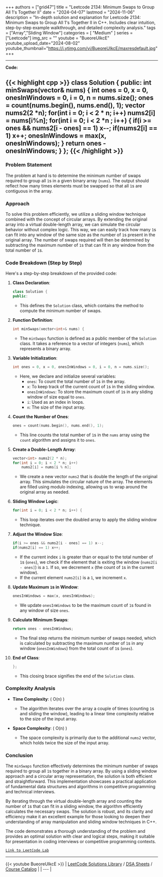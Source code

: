 
+++
authors = ["grid47"]
title = "Leetcode 2134: Minimum Swaps to Group All 1's Together II"
date = "2024-04-07"
lastmod = "2024-11-06"
description = "In-depth solution and explanation for Leetcode 2134: Minimum Swaps to Group All 1's Together II in C++. Includes clear intuition, step-by-step example walkthrough, and detailed complexity analysis."
tags = ["Array","Sliding Window"]
categories = [
    "Medium"
]
series = ["Leetcode"]
img_src = ""
youtube = "BueoreUIkcE"
youtube_upload_date="2024-08-02"
youtube_thumbnail="https://i.ytimg.com/vi/BueoreUIkcE/maxresdefault.jpg"
+++



---
**Code:**

{{< highlight cpp >}}
class Solution {
public:
    int minSwaps(vector<int>& nums) {
        int ones = 0, x = 0, onesInWindows = 0, i = 0, n = nums.size();
        ones = count(nums.begin(), nums.end(), 1);
        vector<int> nums2(2 *n);
        for(int i = 0; i < 2 * n; i++)
        nums2[i] = nums[i%n];
        for(int i = 0; i < 2 *n ; i++) {
            if(i >= ones && nums2[i - ones] == 1) x--;
            if(nums2[i] == 1) x++;
            onesInWindows = max(x, onesInWindows);
        }
        return ones - onesInWindows;
    }
};
{{< /highlight >}}
---

### Problem Statement

The problem at hand is to determine the minimum number of swaps required to group all `1`s in a given binary array (`nums`). The output should reflect how many times elements must be swapped so that all `1`s are contiguous in the array. 

### Approach

To solve this problem efficiently, we utilize a sliding window technique combined with the concept of circular arrays. By extending the original array into a virtual double-length array, we can simulate the circular behavior without complex logic. This way, we can easily track how many `1`s can fit into any window of the same size as the number of `1`s present in the original array. The number of swaps required will then be determined by subtracting the maximum number of `1`s that can fit in any window from the total number of `1`s.

### Code Breakdown (Step by Step)

Here's a step-by-step breakdown of the provided code:

1. **Class Declaration**:
   ```cpp
   class Solution {
   public:
   ```
   - This defines the `Solution` class, which contains the method to compute the minimum number of swaps.

2. **Function Definition**:
   ```cpp
   int minSwaps(vector<int>& nums) {
   ```
   - The `minSwaps` function is defined as a public member of the `Solution` class. It takes a reference to a vector of integers (`nums`), which represents a binary array.

3. **Variable Initialization**:
   ```cpp
   int ones = 0, x = 0, onesInWindows = 0, i = 0, n = nums.size();
   ```
   - Here, we declare and initialize several variables:
     - `ones`: To count the total number of `1`s in the array.
     - `x`: To keep track of the current count of `1`s in the sliding window.
     - `onesInWindows`: To store the maximum count of `1`s in any sliding window of size equal to `ones`.
     - `i`: Used as an index in loops.
     - `n`: The size of the input array.

4. **Count the Number of Ones**:
   ```cpp
   ones = count(nums.begin(), nums.end(), 1);
   ```
   - This line counts the total number of `1`s in the `nums` array using the `count` algorithm and assigns it to `ones`.

5. **Create a Double-Length Array**:
   ```cpp
   vector<int> nums2(2 * n);
   for(int i = 0; i < 2 * n; i++)
       nums2[i] = nums[i % n];
   ```
   - We create a new vector `nums2` that is double the length of the original array. This simulates the circular nature of the array. The elements are filled using modulo indexing, allowing us to wrap around the original array as needed.

6. **Sliding Window Logic**:
   ```cpp
   for(int i = 0; i < 2 * n; i++) {
   ```
   - This loop iterates over the doubled array to apply the sliding window technique.

7. **Adjust the Window Size**:
   ```cpp
   if(i >= ones && nums2[i - ones] == 1) x--;
   if(nums2[i] == 1) x++;
   ```
   - If the current index `i` is greater than or equal to the total number of `1`s (`ones`), we check if the element that is exiting the window (`nums2[i - ones]`) is a `1`. If so, we decrement `x` (the count of `1`s in the current window).
   - If the current element `nums2[i]` is a `1`, we increment `x`.

8. **Update Maximum `1`s in Window**:
   ```cpp
   onesInWindows = max(x, onesInWindows);
   ```
   - We update `onesInWindows` to be the maximum count of `1`s found in any window of size `ones`.

9. **Calculate Minimum Swaps**:
   ```cpp
   return ones - onesInWindows;
   ```
   - The final step returns the minimum number of swaps needed, which is calculated by subtracting the maximum number of `1`s in any window (`onesInWindows`) from the total count of `1`s (`ones`).

10. **End of Class**:
    ```cpp
    };
    ```
    - This closing brace signifies the end of the `Solution` class.

### Complexity Analysis

- **Time Complexity**: \( O(n) \)
  - The algorithm iterates over the array a couple of times (counting `1`s and sliding the window), leading to a linear time complexity relative to the size of the input array.

- **Space Complexity**: \( O(n) \)
  - The space complexity is primarily due to the additional `nums2` vector, which holds twice the size of the input array.

### Conclusion

The `minSwaps` function effectively determines the minimum number of swaps required to group all `1`s together in a binary array. By using a sliding window approach and a circular array representation, the solution is both efficient and straightforward. This implementation showcases a practical application of fundamental data structures and algorithms in competitive programming and technical interviews.

By iterating through the virtual double-length array and counting the number of `1`s that can fit in a sliding window, the algorithm efficiently calculates the necessary swaps. The solution is robust, and its clarity and efficiency make it an excellent example for those looking to deepen their understanding of array manipulation and sliding window techniques in C++. 

The code demonstrates a thorough understanding of the problem and provides an optimal solution with clear and logical steps, making it suitable for presentation in coding interviews or competitive programming contexts.

[`Link to LeetCode Lab`](https://leetcode.com/problems/minimum-swaps-to-group-all-1s-together-ii/description/)

---
{{< youtube BueoreUIkcE >}}
| [LeetCode Solutions Library](https://grid47.xyz/leetcode/) / [DSA Sheets](https://grid47.xyz/sheets/) / [Course Catalog](https://grid47.xyz/courses/) |
| --- |
